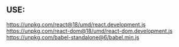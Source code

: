 ## USE:

https://unpkg.com/react@18/umd/react.development.js
https://unpkg.com/react-dom@18/umd/react-dom.development.js
https://unpkg.com/babel-standalone@6/babel.min.js
